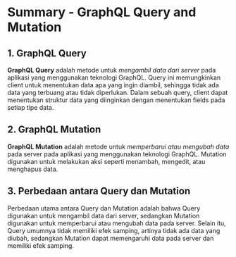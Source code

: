 # Summary - GraphQL Query and Mutation

## 1. GraphQL Query

**GraphQL Query** adalah metode untuk _mengambil data dari server_ pada aplikasi yang menggunakan teknologi GraphQL. Query ini memungkinkan client untuk menentukan data apa yang ingin diambil, sehingga tidak ada data yang terbuang atau tidak diperlukan. Dalam sebuah query, client dapat menentukan struktur data yang diinginkan dengan menentukan fields pada setiap tipe data.

## 2. GraphQL Mutation

**GraphQL Mutation** adalah metode untuk _memperbarui atau mengubah data_ pada server pada aplikasi yang menggunakan teknologi GraphQL. Mutation digunakan untuk melakukan aksi seperti menambah, mengedit, atau menghapus data.

## 3. Perbedaan antara Query dan Mutation

Perbedaan utama antara Query dan Mutation adalah bahwa Query digunakan untuk mengambil data dari server, sedangkan Mutation digunakan untuk memperbarui atau mengubah data pada server. Selain itu, Query umumnya tidak memiliki efek samping, artinya tidak ada data yang diubah, sedangkan Mutation dapat memengaruhi data pada server dan memiliki efek samping.
